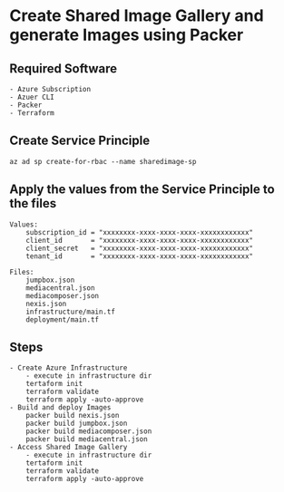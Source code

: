# Create Shared Image Gallery and generate Images using Packer

## Required Software
    - Azure Subscription
    - Azuer CLI
    - Packer
    - Terraform

## Create Service Principle
    az ad sp create-for-rbac --name sharedimage-sp 

## Apply the values from the Service Principle to the files
    Values:
        subscription_id = "xxxxxxxx-xxxx-xxxx-xxxx-xxxxxxxxxxxx"
        client_id       = "xxxxxxxx-xxxx-xxxx-xxxx-xxxxxxxxxxxx"
        client_secret   = "xxxxxxxx-xxxx-xxxx-xxxx-xxxxxxxxxxxx"
        tenant_id       = "xxxxxxxx-xxxx-xxxx-xxxx-xxxxxxxxxxxx"
    
    Files:
        jumpbox.json
        mediacentral.json
        mediacomposer.json
        nexis.json
        infrastructure/main.tf
        deployment/main.tf

## Steps
    - Create Azure Infrastructure
        - execute in infrastructure dir
        tertaform init
        terraform validate
        terraform apply -auto-approve
    - Build and deploy Images
        packer build nexis.json
        packer build jumpbox.json
        packer build mediacomposer.json
        packer build mediacentral.json
    - Access Shared Image Gallery
        - execute in infrastructure dir
        tertaform init
        terraform validate
        terraform apply -auto-approve
